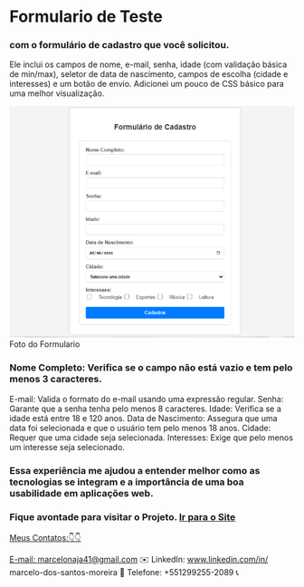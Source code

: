 # Formulario de Teste 

### com o formulário de cadastro que você solicitou.
Ele inclui os campos de nome, e-mail, senha, idade (com validação básica de min/max), 
seletor de data de nascimento, campos de escolha (cidade e interesses)
e um botão de envio. Adicionei um pouco de CSS básico para uma melhor visualização.

<figuri>
<img src="Formulario teste.PNG" />
<figcaption>Foto do Formulario</figcaption>
<figuri/>

### Nome Completo: Verifica se o campo não está vazio e tem pelo menos 3 caracteres.
E-mail: Valida o formato do e-mail usando uma expressão regular.
Senha: Garante que a senha tenha pelo menos 8 caracteres.
Idade: Verifica se a idade está entre 18 e 120 anos.
Data de Nascimento: Assegura que uma data foi selecionada e que o usuário tem pelo menos 18 anos.
Cidade: Requer que uma cidade seja selecionada.
Interesses: Exige que pelo menos um interesse seja selecionado.

### Essa experiência me ajudou a entender melhor como as tecnologias se integram e a importância de uma boa usabilidade em aplicações web.
<h3 italic>Fique avontade para visitar o Projeto. <a href="" /> Ir para o Site </h3>

Meus Contatos:👇👇

E-mail: marcelonaja41@gmail.com ✉️ LinkedIn: www.linkedin.com/in/ marcelo-dos-santos-moreira 🔗 Telefone: +551299255-2089 📞
